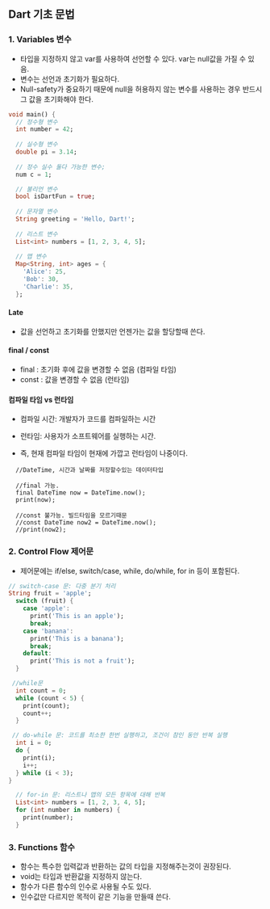 ## Dart 기초 문법

### 1. Variables 변수
- 타입을 지정하지 않고 var를 사용하여 선언할 수 있다. var는 null값을 가질 수 있음.
- 변수는 선언과 초기화가 필요하다.
- Null-safety가 중요하기 때문에 null을 허용하지 않는 변수를 사용하는 경우 반드시 그 값을 초기화해야 한다.

```dart
void main() {
  // 정수형 변수
  int number = 42;
  
  // 실수형 변수
  double pi = 3.14;
  
  // 정수 실수 둘다 가능한 변수;
  num c = 1; 

  // 불리언 변수
  bool isDartFun = true;
  
  // 문자열 변수
  String greeting = 'Hello, Dart!';
  
  // 리스트 변수
  List<int> numbers = [1, 2, 3, 4, 5];
  
  // 맵 변수
  Map<String, int> ages = {
    'Alice': 25,
    'Bob': 30,
    'Charlie': 35,
  };
```
#### Late
 - 값을 선언하고 초기화를 안했지만 언젠가는 값을 할당할때 쓴다. <br/>
#### final / const
- final : 초기화 후에 값을 변경할 수 없음 (컴파일 타임)
- const : 값을 변경할 수 없음 (런타임)

#### 컴파일 타임 vs 런타임

- 컴파일 시간: 개발자가 코드를 컴파일하는 시간

- 런타임: 사용자가 소프트웨어를 실행하는 시간.

- 즉, 현재 컴파일 타임이 현재에 가깝고 런타임이 나중이다.

```
  //DateTime, 시간과 날짜를 저장할수있는 데이터타입

  //final 가능.
  final DateTime now = DateTime.now(); 
  print(now);
  
  //const 불가능. 빌드타임을 모르기때문
  //const DateTime now2 = DateTime.now(); 
  //print(now2);
```
### 2. Control Flow 제어문
- 제어문에는 if/else, switch/case, while, do/while, for in 등이 포함된다.
```dart
// switch-case 문: 다중 분기 처리
String fruit = 'apple';
  switch (fruit) {
    case 'apple':
      print('This is an apple');
      break;
    case 'banana':
      print('This is a banana');
      break;
    default:
      print('This is not a fruit');
  }

 //while문
  int count = 0;
  while (count < 5) {
    print(count);
    count++;
  }

 // do-while 문: 코드를 최소한 한번 실행하고, 조건이 참인 동안 반복 실행
  int i = 0;
  do {
    print(i);
    i++;
  } while (i < 3);
}

  // for-in 문: 리스트나 맵의 모든 항목에 대해 반복
  List<int> numbers = [1, 2, 3, 4, 5];
  for (int number in numbers) {
    print(number);
  }
```
### 3. Functions 함수
- 함수는 특수한 입력값과 반환하는 값의 타입을 지정해주는것이 권장된다. 
- void는 타입과 반환값을 지정하지 않는다. 
- 함수가 다른 함수의 인수로 사용될 수도 있다. 
- 인수값만 다르지만 목적이 같은 기능을 만들때 쓴다. 
